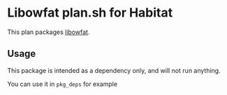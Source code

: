 # Libowfat plan.sh for Habitat

This plan packages [libowfat](http://www.fefe.de/libowfat/).

## Usage

This package is intended as a dependency only, and will not run anything.

You can use it in `pkg_deps` for example